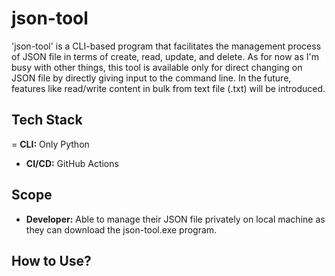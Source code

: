 # json-tool

'json-tool' is a CLI-based program that facilitates the management process of JSON file in terms of create, read, update, and delete. As for now as I'm busy with other things, this tool is available only for direct changing on JSON file by directly giving input to the command line. In the future, features like read/write content in bulk from text file (.txt) will be introduced.

## Tech Stack

= **CLI:** Only Python

- **CI/CD:** GitHub Actions

## Scope

- **Developer:** Able to manage their JSON file privately on local machine as they can download the json-tool.exe program.

## How to Use?


